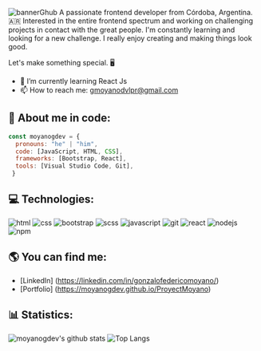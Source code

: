 ![bannerGhub](https://user-images.githubusercontent.com/100478270/197358559-055a5dcf-c6a0-4a51-80f0-966e7655123c.png)
A passionate frontend developer from Córdoba, Argentina. 🇦🇷
Interested in the entire frontend spectrum and working on challenging projects in contact with the great people. I'm constantly learning and looking for a new challenge.
I really enjoy creating and making things look good. 

Let's make something special. 🖥️

- 🌱 I’m currently learning React Js
- 📫 How to reach me: gmoyanodvlpr@gmail.com

## :man: About me in code:
```js
const moyanogdev = {
  pronouns: "he" | "him",
  code: [JavaScript, HTML, CSS],
  frameworks: [Bootstrap, React],
  tools: [Visual Studio Code, Git],
 }
 ```

## :computer: Technologies:
<p>
  <img src="https://img.shields.io/badge/HTML5-E34F26?style=for-the-badge&logo=html5&logoColor=white" alt="html"/>
  <img src="https://img.shields.io/badge/CSS3-1572B6?style=for-the-badge&logo=css3&logoColor=white" alt="css"/>
  <img src="https://img.shields.io/badge/Bootstrap5-7952B3?style=for-the-badge&logo=bootstrap&logoColor=white" alt="bootstrap"/>
  <img src="https://img.shields.io/badge/Sass-CC6699?style=for-the-badge&logo=sass&logoColor=white" alt="scss"/>
  <img src="https://img.shields.io/badge/JavaScript-F7DF1E?style=for-the-badge&logo=javascript&logoColor=white" alt="javascript"/>
  <img src="https://img.shields.io/badge/Git-F05032?style=for-the-badge&logo=git&logoColor=white" alt="git"/>
  <img src="https://img.shields.io/badge/-ReactJs-61DAFB?logo=react&logoColor=white&style=for-the-badge" alt="react"/>
  <img src="https://img.shields.io/badge/node.js-6DA55F?style=for-the-badge&logo=node.js&logoColor=white" alt="nodejs"/>
  <img src="https://img.shields.io/badge/NPM-%23000000.svg?style=for-the-badge&logo=npm&logoColor=white" alt="npm"/>
</p>

## :earth_americas: You can find me:
- [LinkedIn] (https://linkedin.com/in/gonzalofedericomoyano/)
- [Portfolio] (https://moyanogdev.github.io/ProyectMoyano)

## :bar_chart: Statistics:

![moyanogdev's github stats](https://github-readme-stats.vercel.app/api?username=moyanogdev&theme=tokyonight)
![Top Langs](https://github-readme-stats.vercel.app/api/top-langs/?username=moyanogdev&theme=tokyonight)

